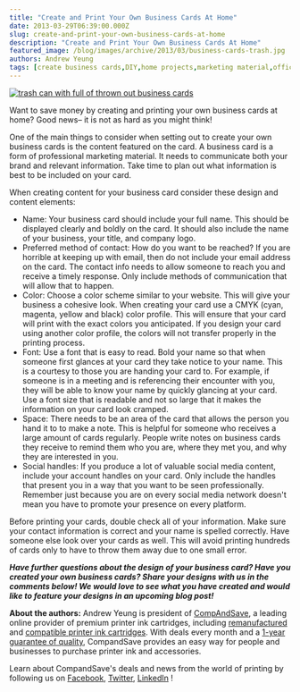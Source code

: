```yaml
---
title: "Create and Print Your Own Business Cards At Home"
date: 2013-03-29T06:39:00.000Z
slug: create-and-print-your-own-business-cards-at-home
description: "Create and Print Your Own Business Cards At Home"
featured_image: /blog/images/archive/2013/03/business-cards-trash.jpg
authors: Andrew Yeung
tags: [create business cards,DIY,home projects,marketing material,office supplies,print business cards,save money,best small business resources,Business cards,design business cards]
---
```


[![trash can with full of thrown out business cards](/blog/images/business-cards-trash.jpg)](/blog/images/business-cards-trash.jpg)


Want to save money by creating and printing your own business cards at home? Good news– it is not as hard as you might think!

One of the main things to consider when setting out to create your own business cards is the content featured on the card. A business card is a form of professional marketing material. It needs to communicate both your brand and relevant information. Take time to plan out what information is best to be included on your card.

When creating content for your business card consider these design and content elements:


* Name: Your business card should include your full name. This should be displayed clearly and boldly on the card. It should also include the name of your business, your title, and company logo.
* Preferred method of contact: How do you want to be reached? If you are horrible at keeping up with email, then do not include your email address on the card. The contact info needs to allow someone to reach you and receive a timely response. Only include methods of communication that will allow that to happen.
* Color: Choose a color scheme similar to your website. This will give your business a cohesive look. When creating your card use a CMYK (cyan, magenta, yellow and black) color profile. This will ensure that your card will print with the exact colors you anticipated. If you design your card using another color profile, the colors will not transfer properly in the printing process.
* Font: Use a font that is easy to read. Bold your name so that when someone first glances at your card they take notice to your name. This is a courtesy to those you are handing your card to. For example, if someone is in a meeting and is referencing their encounter with you, they will be able to know your name by quickly glancing at your card. Use a font size that is readable and not so large that it makes the information on your card look cramped.
* Space: There needs to be an area of the card that allows the person you hand it to to make a note. This is helpful for someone who receives a large amount of cards regularly. People write notes on business cards they receive to remind them who you are, where they met you, and why they are interested in you.
* Social handles: If you produce a lot of valuable social media content, include your account handles on your card. Only include the handles that present you in a way that you want to be seen professionally. Remember just because you are on every social media network doesn't mean you have to promote your presence on every platform.


Before printing your cards, double check all of your information. Make sure your contact information is correct and your name is spelled correctly. Have someone else look over your cards as well. This will avoid printing hundreds of cards only to have to throw them away due to one small error.

**_Have further questions about the design of your business card? Have you created your own business cards? Share your designs with us in the comments below! We would love to see what you have created and would like to feature your designs in an upcoming blog post!_**

**About the authors:** Andrew Yeung is president of [CompAndSave](https://www.compandsave.com/), a leading online provider of premium printer ink cartridges, including [remanufactured](https://www.compandsave.com/help) and [compatible printer ink cartridges](https://www.compandsave.com/help). With deals every month and a [1-year guarantee of quality](https://www.compandsave.com/help), CompandSave provides an easy way for people and businesses to purchase printer ink and accessories.

Learn about CompandSave's deals and news from the world of printing by following us on [Facebook](https://www.facebook.com/compandsave.ink), [Twitter](https://twitter.com/compandsave), [LinkedIn](https://www.linkedin.com) !